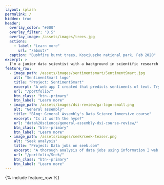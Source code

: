 ```yaml
---
layout: splash
permalink: /
hidden: true
header:
  overlay_color: "#000"
  overlay_filter: "0.5"
  overlay_image: /assets/images/trees.jpg
  actions:
    - label: "Learn more"
      url: "/about/"
  caption: "Bushfire burnt trees, Kosciuszko national park, Feb 2020"
excerpt: >
  I'm a junior data scientist with a background in scientific research. This website is where I display my projects, thoughts and ideas.
feature_row:
  - image_path: /assets/images/sentimentsmart/SentimentSmart.jpg
    alt: "SentimentSmart logo"
    title: "Project: SentimentSmart"
    excerpt: "A web app I created that predicts sentiments of text. Try it here!"
    url: "/portfolio/"
    btn_class: "btn--primary"
    btn_label: "Learn more"
  - image_path: /assets/images/dsi-review/ga-logo-small.png
    alt: "General assembly"
    title: "Blog: General Assembly's Data Science Immersive course"
    excerpt: "Is it worth the hype?"
    url: "data%20science/general-assembly-dsi-course-review/"
    btn_class: "btn--primary"
    btn_label: "Learn more"
  - image_path: /assets/images/seek/seek-teaser.png
    alt: "Seek analysis"
    title: "Project: Data jobs on seek.com"
    excerpt: "A thorough analysis of data jobs using information I web scraped from Seek.com"
    url: "/portfolio/Seek/"
    btn_class: "btn--primary"
    btn_label: "Learn more"      
---
```


{% include feature_row %}
